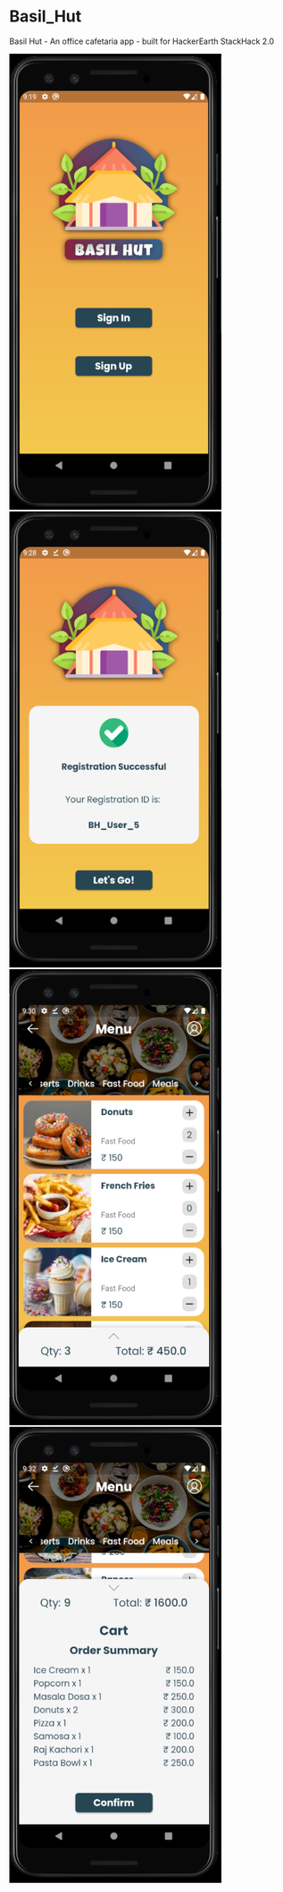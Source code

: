 # Basil_Hut
Basil Hut - An office cafetaria app - built for HackerEarth StackHack 2.0

<img src="Screenshots/Basil Hut 1.png" alt="Basil Hut 1" width="380" height="816"/> &nbsp; &nbsp; <img src="Screenshots/Basil Hut 2.png" alt="Basil Hut 2" width="380" height="816"/> 
<img src="Screenshots/Basil Hut 3.png" alt="Basil Hut 3" width="380" height="816"/> &nbsp; &nbsp; <img src="Screenshots/Basil Hut 4.png" alt="Basil Hut 4" width="380" height="816"/>